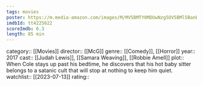 ```yaml
---
tags: movies
poster: https://m.media-amazon.com/images/M/MV5BMTY0MDUwNzg5OV5BMl5BanBnXkFtZTgwNTY4NjU3MzI@._V1_SX300.jpg
imdbId: tt4225622
scoreImdb: 6.3
length: 85 min
---
```


category:: [[Movies]]
director:: [[McG]]
genre:: [[Comedy]], [[Horror]]
year:: 2017
cast:: [[Judah Lewis]], [[Samara Weaving]], [[Robbie Amell]]
plot:: When Cole stays up past his bedtime, he discovers that his hot baby sitter belongs to a satanic cult that will stop at nothing to keep him quiet.
watchlist:: [[2023-07-13]]
rating::
